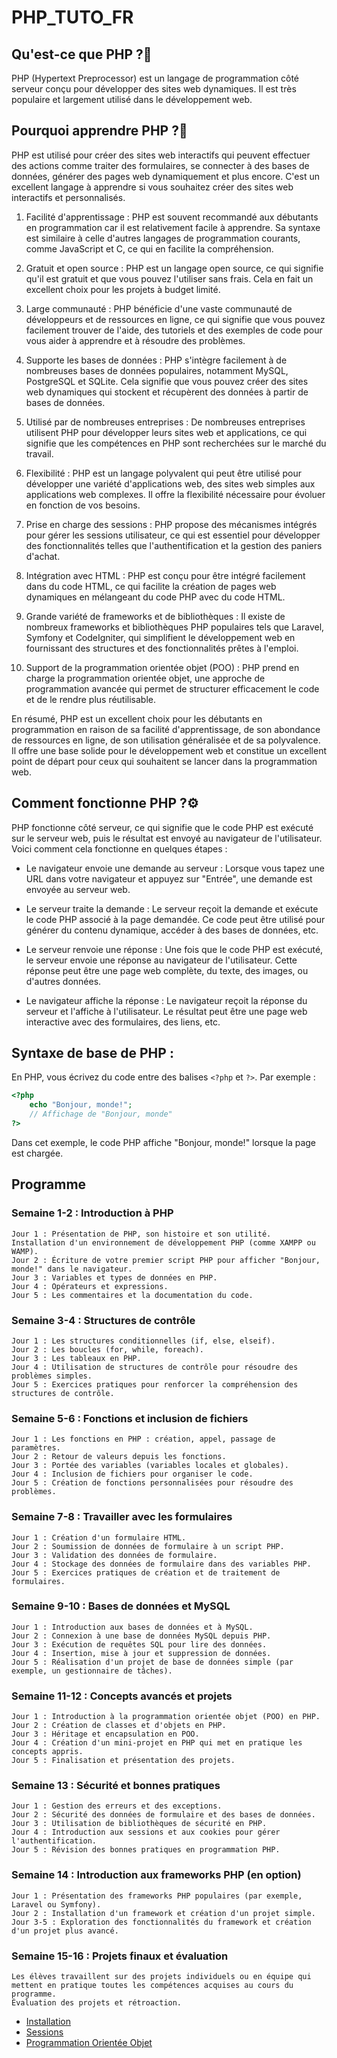 # PHP_TUTO_FR

## Qu'est-ce que PHP ?🤔
PHP (Hypertext Preprocessor) est un langage de programmation côté serveur conçu pour développer des sites web dynamiques. Il est très populaire et largement utilisé dans le développement web.

## Pourquoi apprendre PHP ?📝
PHP est utilisé pour créer des sites web interactifs qui peuvent effectuer des actions comme traiter des formulaires, se connecter à des bases de données, générer des pages web dynamiquement et plus encore. C'est un excellent langage à apprendre si vous souhaitez créer des sites web interactifs et personnalisés.

1. Facilité d'apprentissage : PHP est souvent recommandé aux débutants en programmation car il est relativement facile à apprendre. Sa syntaxe est similaire à celle d'autres langages de programmation courants, comme JavaScript et C, ce qui en facilite la compréhension.

2. Gratuit et open source : PHP est un langage open source, ce qui signifie qu'il est gratuit et que vous pouvez l'utiliser sans frais. Cela en fait un excellent choix pour les projets à budget limité.

3. Large communauté : PHP bénéficie d'une vaste communauté de développeurs et de ressources en ligne, ce qui signifie que vous pouvez facilement trouver de l'aide, des tutoriels et des exemples de code pour vous aider à apprendre et à résoudre des problèmes.

4. Supporte les bases de données : PHP s'intègre facilement à de nombreuses bases de données populaires, notamment MySQL, PostgreSQL et SQLite. Cela signifie que vous pouvez créer des sites web dynamiques qui stockent et récupèrent des données à partir de bases de données.

5. Utilisé par de nombreuses entreprises : De nombreuses entreprises utilisent PHP pour développer leurs sites web et applications, ce qui signifie que les compétences en PHP sont recherchées sur le marché du travail.

6. Flexibilité : PHP est un langage polyvalent qui peut être utilisé pour développer une variété d'applications web, des sites web simples aux applications web complexes. Il offre la flexibilité nécessaire pour évoluer en fonction de vos besoins.

7. Prise en charge des sessions : PHP propose des mécanismes intégrés pour gérer les sessions utilisateur, ce qui est essentiel pour développer des fonctionnalités telles que l'authentification et la gestion des paniers d'achat.

8. Intégration avec HTML : PHP est conçu pour être intégré facilement dans du code HTML, ce qui facilite la création de pages web dynamiques en mélangeant du code PHP avec du code HTML.

9. Grande variété de frameworks et de bibliothèques : Il existe de nombreux frameworks et bibliothèques PHP populaires tels que Laravel, Symfony et CodeIgniter, qui simplifient le développement web en fournissant des structures et des fonctionnalités prêtes à l'emploi.

10. Support de la programmation orientée objet (POO) : PHP prend en charge la programmation orientée objet, une approche de programmation avancée qui permet de structurer efficacement le code et de le rendre plus réutilisable.

En résumé, PHP est un excellent choix pour les débutants en programmation en raison de sa facilité d'apprentissage, de son abondance de ressources en ligne, de son utilisation généralisée et de sa polyvalence. Il offre une base solide pour le développement web et constitue un excellent point de départ pour ceux qui souhaitent se lancer dans la programmation web.

## Comment fonctionne PHP ?⚙️
PHP fonctionne côté serveur, ce qui signifie que le code PHP est exécuté sur le serveur web, puis le résultat est envoyé au navigateur de l'utilisateur. Voici comment cela fonctionne en quelques étapes :

* Le navigateur envoie une demande au serveur : Lorsque vous tapez une URL dans votre navigateur et appuyez sur "Entrée", une demande est envoyée au serveur web.

* Le serveur traite la demande : Le serveur reçoit la demande et exécute le code PHP associé à la page demandée. Ce code peut être utilisé pour générer du contenu dynamique, accéder à des bases de données, etc.

* Le serveur renvoie une réponse : Une fois que le code PHP est exécuté, le serveur envoie une réponse au navigateur de l'utilisateur. Cette réponse peut être une page web complète, du texte, des images, ou d'autres données.

* Le navigateur affiche la réponse : Le navigateur reçoit la réponse du serveur et l'affiche à l'utilisateur. Le résultat peut être une page web interactive avec des formulaires, des liens, etc.

## Syntaxe de base de PHP :
En PHP, vous écrivez du code entre des balises `<?php` et `?>`. Par exemple :
```php
<?php
    echo "Bonjour, monde!";
    // Affichage de "Bonjour, monde"
?>
```
Dans cet exemple, le code PHP affiche "Bonjour, monde!" lorsque la page est chargée.

## Programme
### Semaine 1-2 : Introduction à PHP
    Jour 1 : Présentation de PHP, son histoire et son utilité. Installation d'un environnement de développement PHP (comme XAMPP ou WAMP).
    Jour 2 : Écriture de votre premier script PHP pour afficher "Bonjour, monde!" dans le navigateur.
    Jour 3 : Variables et types de données en PHP.
    Jour 4 : Opérateurs et expressions.
    Jour 5 : Les commentaires et la documentation du code.

### Semaine 3-4 : Structures de contrôle

    Jour 1 : Les structures conditionnelles (if, else, elseif).
    Jour 2 : Les boucles (for, while, foreach).
    Jour 3 : Les tableaux en PHP.
    Jour 4 : Utilisation de structures de contrôle pour résoudre des problèmes simples.
    Jour 5 : Exercices pratiques pour renforcer la compréhension des structures de contrôle.

### Semaine 5-6 : Fonctions et inclusion de fichiers

    Jour 1 : Les fonctions en PHP : création, appel, passage de paramètres.
    Jour 2 : Retour de valeurs depuis les fonctions.
    Jour 3 : Portée des variables (variables locales et globales).
    Jour 4 : Inclusion de fichiers pour organiser le code.
    Jour 5 : Création de fonctions personnalisées pour résoudre des problèmes.

### Semaine 7-8 : Travailler avec les formulaires

    Jour 1 : Création d'un formulaire HTML.
    Jour 2 : Soumission de données de formulaire à un script PHP.
    Jour 3 : Validation des données de formulaire.
    Jour 4 : Stockage des données de formulaire dans des variables PHP.
    Jour 5 : Exercices pratiques de création et de traitement de formulaires.

### Semaine 9-10 : Bases de données et MySQL

    Jour 1 : Introduction aux bases de données et à MySQL.
    Jour 2 : Connexion à une base de données MySQL depuis PHP.
    Jour 3 : Exécution de requêtes SQL pour lire des données.
    Jour 4 : Insertion, mise à jour et suppression de données.
    Jour 5 : Réalisation d'un projet de base de données simple (par exemple, un gestionnaire de tâches).

### Semaine 11-12 : Concepts avancés et projets

    Jour 1 : Introduction à la programmation orientée objet (POO) en PHP.
    Jour 2 : Création de classes et d'objets en PHP.
    Jour 3 : Héritage et encapsulation en POO.
    Jour 4 : Création d'un mini-projet en PHP qui met en pratique les concepts appris.
    Jour 5 : Finalisation et présentation des projets.

### Semaine 13 : Sécurité et bonnes pratiques

    Jour 1 : Gestion des erreurs et des exceptions.
    Jour 2 : Sécurité des données de formulaire et des bases de données.
    Jour 3 : Utilisation de bibliothèques de sécurité en PHP.
    Jour 4 : Introduction aux sessions et aux cookies pour gérer l'authentification.
    Jour 5 : Révision des bonnes pratiques en programmation PHP.

### Semaine 14 : Introduction aux frameworks PHP (en option)

    Jour 1 : Présentation des frameworks PHP populaires (par exemple, Laravel ou Symfony).
    Jour 2 : Installation d'un framework et création d'un projet simple.
    Jour 3-5 : Exploration des fonctionnalités du framework et création d'un projet plus avancé.

### Semaine 15-16 : Projets finaux et évaluation

    Les élèves travaillent sur des projets individuels ou en équipe qui mettent en pratique toutes les compétences acquises au cours du programme.
    Évaluation des projets et rétroaction.

 - [Installation](https://github.com/Bfabien99/PHP_TUTO_FR/tree/main/installation)
 - [Sessions](https://github.com/Bfabien99/PHP_TUTO_FR/tree/main/sessions)
 - [Programmation Orientée Objet](https://github.com/Bfabien99/PHP_TUTO_FR/tree/main/POO)